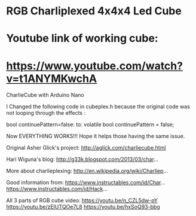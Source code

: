 # RGB Charliplexed 4x4x4 Led Cube
# Youtube link of working cube:
# https://www.youtube.com/watch?v=t1ANYMKwchA

CharlieCube with Arduino Nano

I Changed the following code in cubeplex.h because the original code was not looping through the effects :

bool continuePattern=false:
to:
volatile bool continuePattern = false;

Now EVERYTHING WORKS!!!
Hope it helps those having the same issue.

Original Asher Glick's project:
http://aglick.com/charliecube.html

Hari Wiguna's blog:
http://g33k.blogspot.com/2013/03/char...

More about charlieplexing:
http://en.wikipedia.org/wiki/Charliep...

Good information from:
https://www.instructables.com/id/Char...
https://www.instructables.com/id/Hack...

All 3 parts of RGB cube video:
https://youtu.be/n_CZL5dw-pY
https://youtu.be/zEIUTQOe7L8
https://youtu.be/hxSoQ93-bbg
